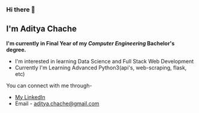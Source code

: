 ### Hi there 👋

## I'm Aditya Chache
**I'm currently in Final Year of my *Computer Engineering* Bachelor's degree.**

- I'm interested in learning Data Science and Full Stack Web Development
- Currently I'm Learning Advanced Python3(api's, web-scraping, flask, etc)

You can connect with me through-
- [My LinkedIn](https://www.linkedin.com/in/aditya-chache-2647091a7/)
- Email - aditya.chache@gmail.com


<!--
**adityachache/adityachache** is a ✨ _special_ ✨ repository because its `README.md` (this file) appears on your GitHub profile.

Here are some ideas to get you started:

- 🔭 I’m currently working on ...
- 🌱 I’m currently learning ...
- 👯 I’m looking to collaborate on ...
- 🤔 I’m looking for help with ...
- 💬 Ask me about ...
- 📫 How to reach me: ...
- 😄 Pronouns: ...
- ⚡ Fun fact: ...
-->
